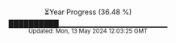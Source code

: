 <p align="center">
⏳Year Progress (36.48 %)<br>
██████████▁▁▁▁▁▁▁▁▁▁▁▁▁▁▁▁▁▁▁▁ <br>
<sub>Updated: Mon, 13 May 2024 12:03:25 GMT</sub>
</p>

